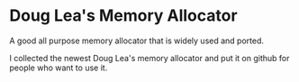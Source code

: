 # Doug Lea's Memory Allocator

A good all purpose memory allocator that is widely used and ported.

I collected the newest Doug Lea's memory allocator and put it on github for people who want to
use it.

